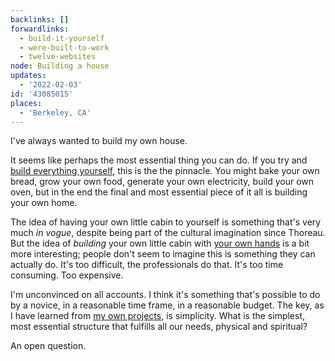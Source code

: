 ```yaml
---
backlinks: []
forwardlinks:
  - build-it-yourself
  - were-built-to-work
  - twelve-websites
node: Building a house
updates:
  - '2022-02-03'
id: '43085015'
places:
  - 'Berkeley, CA'
---
```

I've always wanted to build my own house. 

It seems like perhaps the most essential thing you can do. If you  try and [build everything yourself](build-it-yourself.md), this is the the pinnacle. You might bake your own bread, grow your own food, generate your own electricity, build your own oven, but in the end the final and most essential piece of it all is building your own home. 

The idea of having your own little cabin to yourself is something that's very much *in vogue*, despite being part of the cultural imagination since Thoreau. But the idea of *building* your own little cabin with [your own hands](were-built-to-work.md) is a bit more interesting; people don't seem to imagine this is something they can actually do. It's too difficult, the professionals do that. It's too time consuming. Too expensive. 

I'm unconvinced on all accounts. I think it's something that's possible to do by a novice, in a reasonable time frame, in a reasonable budget. The key, as I have learned from [my own projects](twelve-websites.md), is simplicity. What is the simplest, most essential structure that fulfills all our needs, physical and spiritual? 

An open question. 
